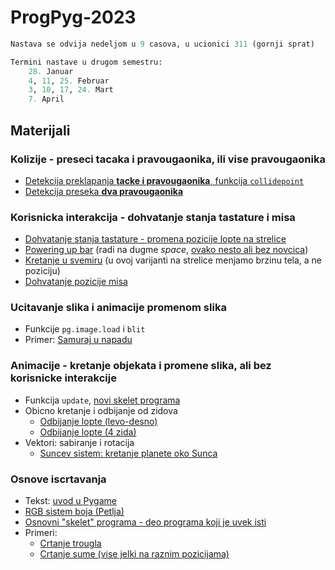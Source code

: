 # ProgPyg-2023

```python
Nastava se odvija nedeljom u 9 casova, u ucionici 311 (gornji sprat)
```
```python
Termini nastave u drugom semestru:
    28. Januar
    4, 11, 25. Februar
    3, 10, 17, 24. Mart
    7. April
```

## Materijali

### Kolizije - preseci tacaka i pravougaonika, ili vise pravougaonika
- [Detekcija preklapanja **tacke i pravougaonika**, funkcija `collidepoint`](/materijali/kolizije/rect_i_tacka.py)
- [Detekcija preseka **dva pravougaonika**](/materijali/kolizije/dva_pravougaonika.py)

### Korisnicka interakcija - dohvatanje stanja tastature i misa
- [Dohvatanje stanja tastature - promena pozicije lopte na strelice](/materijali/interaktivni_programi/kretanje_strelicama.py)
- [Powering up bar](/materijali/interaktivni_programi/powering_up.py) (radi na dugme *space*, [ovako nesto ali bez novcica](https://external-content.duckduckgo.com/iu/?u=https%3A%2F%2Fassets.hongkiat.com%2Fuploads%2Fanimated-progress-bar%2F13.gif%3Fnewedit%3Fnewedit&f=1&nofb=1&ipt=6b247fbe5d9e9f09b3ae6c041bc48b6f2d5ad3eae5992a17676dbfa09afa520a&ipo=images))
- [Kretanje u svemiru](/materijali/interaktivni_programi/kretanje_u_svemiru.py) (u ovoj varijanti na strelice menjamo brzinu tela, a ne poziciju)
- [Dohvatanje pozicije misa](/materijali/interaktivni_programi/pozicija_misa.py)

### Ucitavanje slika i animacije promenom slika
- Funkcije `pg.image.load` i `blit`
- Primer: [Samuraj u napadu](/materijali/ucitavanje_slika/samurai_napada.py)

### Animacije - kretanje objekata i promene slika, ali bez korisnicke interakcije
- Funkcija `update`, [novi skelet programa](/materijali/animacije/skelet_frame.py)
- Obicno kretanje i odbijanje od zidova
  - [Odbijanje lopte (levo-desno)](/materijali/animacije/odbijanje_lopte_levo_desno.py)
  - [Odbijanje lopte (4 zida)](/materijali/animacije/odbijanje_lopte_4_zida.py)
- Vektori: sabiranje i rotacija
  - [Suncev sistem: kretanje planete oko Sunca](/materijali/animacije/planeta.py)

### Osnove iscrtavanja
- Tekst: [uvod u Pygame](/materijali/osnovno_iscrtavanje/pygame_uvod.md)
- [RGB sistem boja (Petlja)](https://petlja.org/kurs/352/3/6074)
- [Osnovni "skelet" programa - deo programa koji je uvek isti](/materijali/osnovno_iscrtavanje/skelet_uvod.py)
- Primeri: 
  - [Crtanje trougla](/materijali/osnovno_iscrtavanje/trougao.py)
  - [Crtanje sume (vise jelki na raznim pozicijama)](/materijali/osnovno_iscrtavanje/suma.py)

<!--
## Materijali 
- [ ] 17. Decembar - kolizije
  - [Bojimo prvougaonik kad ga sece mis](materijali/kodovi/kolizije.py)
- [ ] 10. Decembar - rad sa tastaturom
  - [Upravljanje loptom na ekranu](materijali/kodovi/tastatura.py)
  - [Spisak kodova za tastere](https://www.pygame.org/docs/ref/key.html)
  - [Dohvatanje poziicje misa](materijali/kodovi/mis.py)
- [x] 3. Decembar - nastavak proslog casa
- [x] 26. Novembar - ucitavanje i prikazivanje slika (sprite-ova)
  - [Iscrtavanje spriteova (tezi nacin)](materijali/kodovi/sprite.py)
  - [Iscrtavanje spriteova (laksi nacin, sa listom)](materijali/kodovi/sprite2.py)
  - [Slike samuraj](materijali/kodovi/Samurai/), [slike shinobi](materijali/kodovi/Shinobi/)
  - [LibreSprite](https://libresprite.github.io/)
- [x] 19. Novembar - uvod u animacije, kretanje - vezbanje
  - [Zadaci sa resenjima](materijali/zadaci/05_05_nov.md)
- [x] 5. Novembar - **pisanje funkcija** u Python-u, uvod u animacije, **simulacija kretanja**
  - Funkcije u matematici i programiranju:
    - [Primeri funkcija: apsolutna vrednost, povrsina pravougaonika, maksimum dva broja](materijali/kodovi/funkcije_primeri.py)
    - [Globalni i lokalni opseg promeljivih, komanda `global`](materijali/kodovi/global_primer.py)
    - [Funkcija za crtanje jelke i sume jelki](materijali/kodovi/suma.py)
  - [Struktura Pygame koda za dinamicke programe](materijali/kodovi/skelet_frame.py)
    - [Primer: animacija planete](materijali/kodovi/planeta.py)
- [x] 29. Oktobar - ugdjezdene petlje, *vezbanje*
  - [Zadaci sa resenjima](materijali/zadaci/04_29_okt.md)
- [x] 22. Oktobar - **grananje** (`if..else`), **petlje** (`for`, `while`)
  - [Zadaci sa resenjima](materijali/zadaci/03_22_okt.md)
- [x] 8. Oktobar - crtanje kompleksnijih oblika, *vezbanje*
  - [Zadaci sa resenjima](materijali/zadaci/02_08_okt.md)
- [x] 1. Oktobar - uvodni cas, koordinatni sistem u racunarstvu, crtanje osnovnih oblika
  - [Razvojno okruzenje Thonny](materijali/tekstovi/thonny.md)
  - [RGB sistem boja (Petlja)](https://petlja.org/kurs/352/3/6074)
  - [Uvod u Pygame](materijali/tekstovi/pygame_uvod.md)
  - [Struktura Pygame programa](materijali/kodovi/skelet_uvod.py)
  - [Domaci zadatak: cica glisa](materijali/domaci/01_01_okt.md)
-->

<!-- ## Plan rada
Tempo cemo prilagoditi nasim potrebama, nista iz gore navedenog nije zakon, samo okviran plan.
- [x] [Instalacija okruzenja Thonny i potrebnih biblioteka](materijali/tekstovi/thonny.md)
- [x] *Uvod u Python, promenljive, osnovni tipovi*
- [x] Uvod u 2D grafiku, FPS, pikseli, [RGB boje](https://petlja.org/kurs/352/3/6074)
- [x] Koriscenje biblioteke Pygame, `wait_loop`, [skelet za kodove](materijali/kodovi/skelet_uvod.py)
- [x] [Crtanje osnovnih oblika: boje, koordinate, duzi, pravougaonici, krugovi](materijali/tekstovi/pygame_uvod.md)
- [x] [*Liste i torke u Python-u*](materijali/kodovi/lista.py)
- [x] Crtanje osnovnih oblika: [mnogouglovi](materijali/kodovi/trougao.py)
- [x] *Logika u Python-u: `if...else` naredba, bool vrednosti*
- [x] [*Petlje u Python-u: `for` i `while`*](materijali/kodovi/petlje.py)
- [x] Crtanje pravilnih oblika uz pomoc petlji
- [ ] Ugnjezdene petlje (petlje u vise nivoa)
- [ ] [Napredniji `import`; biblioteka `random`](materijali/tekstovi/importovi.md)
- [ ] *Pisanje funkcija u Python-u, globalne i lokalne promenljive*
- [ ] Animacije, simulacije kretanja, `frame_loop`
- [ ] Ucitavanje i prikazivanje slika, transformacije slika, alat LibreSprite
- [ ] Vektori u 2D, sabiranje i oduzmianje vektora, rotacija
- [ ] Fizicke simulacije: ubrzano kretanje, kosi hitac
- [ ] Programiranje rekacije programa na koriscenje misa i tastature 
- [ ] *Recnici (mape) u Python-u, kljucevi, pristup po kljucu*
- [ ] Dogadjaji, `event_loop`
- [ ] Kolizije, hitbox, malo geometrije
- [ ] Prikazivanje teksta, fontovi, aliasing
- [ ] ...
- [ ] Veliki projekat na kraju kursa -->
